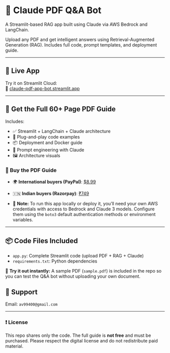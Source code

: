 # 🧠 Claude PDF Q&A Bot

A Streamlit-based RAG app built using Claude via AWS Bedrock and LangChain.

Upload any PDF and get intelligent answers using Retrieval-Augmented Generation (RAG). Includes full code, prompt templates, and deployment guide.

---

## 🚀 Live App

Try it on Streamlit Cloud:  
🔗 [claude-pdf-app-bot.streamlit.app](https://claude-pdf-app-bot-zwcc5ghxnpbqwugff9hags.streamlit.app)

---

## 📘 Get the Full 60+ Page PDF Guide

Includes:

- ✅ Streamlit + LangChain + Claude architecture
- 🧪 Plug-and-play code examples
- 📦 Deployment and Docker guide
- 🎯 Prompt engineering with Claude
- 🖼️ Architecture visuals

### 💸 Buy the PDF Guide

- 🌍 **International buyers (PayPal)**: [$8.99](https://www.paypal.com/ncp/payment/7PA673Y3GLDYA)
- 🇮🇳 **Indian buyers (Razorpay)**: [₹749](https://razorpay.me/@shreeenterprises6497)

- 🔐 **Note:** To run this app locally or deploy it, you’ll need your own AWS credentials with access to Bedrock and Claude 3 models. Configure them using the `boto3` default authentication methods or environment variables.


---

## 📦 Code Files Included

- `app.py`: Complete Streamlit code (upload PDF + RAG + Claude)
- `requirements.txt`: Python dependencies


🧪 **Try it out instantly:** A sample PDF (`sample.pdf`) is included in the repo so you can test the Q&A bot without uploading your own document.

## 🤝 Support

Email: `av99400@gmail.com`

---

### ❗ License

This repo shares only the code. The full guide is **not free** and must be purchased. Please respect the digital license and do not redistribute paid material.
